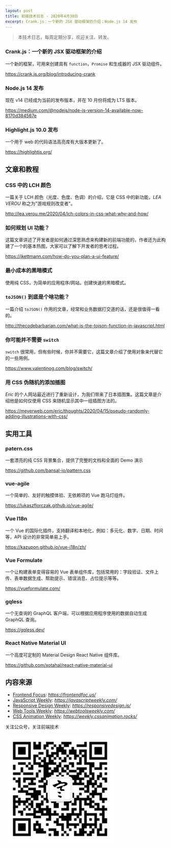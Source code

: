 ```yaml
---
layout: post
title: 前端技术日志 - 2020年4月30日
excerpt: Crank.js：一个新的 JSX 驱动框架的介绍；Node.js 14 发布
---
```


> 本技术日志，每周定期分享，欢迎关注、转发。

### Crank.js：一个新的 JSX 驱动框架的介绍

一个新的框架，可用来创建具有 `function`，`Promise` 和生成器的 JSX 驱动组件。

https://crank.js.org/blog/introducing-crank

### Node.js 14 发布

现在 v14 已经成为当前的发布版本，并在 10 月份将成为 LTS 版本。

https://medium.com/@nodejs/node-js-version-14-available-now-8170d384567e

### Highlight.js 10.0 发布

一个用于 web 的代码语法高亮库有大版本更新了。

https://highlightjs.org/

## 文章和教程

### CSS 中的 LCH 颜色

一篇关于 LCH 颜色（光度、色度、色调）的介绍，它是 CSS 中的新功能，*LEA VEROU* 称之为"游戏规则改变者"。

http://lea.verou.me/2020/04/lch-colors-in-css-what-why-and-how/

### 如何规划 UI 功能？

这篇文章讲述了开发者是如何通过深思熟虑来构建新的前端功能的，作者还为此构建了一个的基本热图，大家可以了解下开发者的思考过程。

https://jkettmann.com/how-do-you-plan-a-ui-feature/

### 最小成本的黑暗模式

使用纯 CSS，为简单的应用程序/网站，创建快速的黑暗模式。

### `toJSON()` 到底是个啥功能？

一篇介绍 `toJSON()` 作用的文章，经常和业务数据打交道的话，还是很值得一看的。

http://thecodebarbarian.com/what-is-the-tojson-function-in-javascript.html

### 你可能并不需要 `switch`

`switch` 很常用，但有些时候，你并不需要它，这篇文章介绍了使用对象来代替它的一些用例。

https://www.valentinog.com/blog/switch/

### 用 CSS 伪随机的添加插图

*Eric* 的个人网站最近进行了重新设计，为我们带来了日本插图集。这篇文章是介绍他是如何仅使用 CSS 来随机显示其中一组插图方法的。

https://meyerweb.com/eric/thoughts/2020/04/15/pseudo-randomly-adding-illustrations-with-css/

## 实用工具

### patern.css

一套漂亮的纯 CSS 背景集合，提供了完整的文档和全面的 Demo 演示

https://github.com/bansal-io/pattern.css

### vue-agile

一个简单的、友好的触摸体验、无依赖项的 Vue 跑马灯组件。

https://lukaszflorczak.github.io/vue-agile/

### Vue I18n

一个 Vue 的国际化插件，支持翻译和本地化，例如：多元化、数字、日期、时间等，API 设计的非常简单易上手。

https://kazupon.github.io/vue-i18n/zh/

### Vue Formulate

一个让构建表单变得容易的 Vue 表单组件库，包括常用的：字段验证、文件上传、表单数据生成、帮助提示、错误消息、占位提示等等。

https://vueformulate.com/

### gqless

一个无查询的 GraphQL 客户端，可以根据应用程序使用的数据自动生成 GraphQL 查询。

https://gqless.dev/

### React Native Material UI

一个高度可定制的 Material Design React Native 组件库。

https://github.com/xotahal/react-native-material-ui

## 内容来源

- [Frontend Focus](https://frontendfoc.us/): *https://frontendfoc.us/*
- [JavaScript Weekly](https://javascriptweekly.com/): *https://javascriptweekly.com/*
- [Responsive Design Weekly](https://responsivedesign.is/): *https://responsivedesign.is/*
- [Web Tools Weekly](https://webtoolsweekly.com/): *https://webtoolsweekly.com/*
- [CSS Animation Weekly](https://weekly.cssanimation.rocks/): *https://weekly.cssanimation.rocks/*

关注公众号，关注前端技术

![赵不寒的网络日记](/assets/qrcode-clean.jpg)

